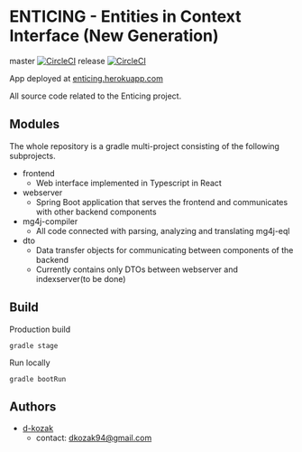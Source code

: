 #  ENTICING - Entities in Context Interface (New Generation) 
master [![CircleCI](https://circleci.com/gh/d-kozak/enticing/tree/master.svg?style=svg&circle-token=6229d8e724544b9e418fdbbe97d704de68388098)](https://circleci.com/gh/d-kozak/enticing/tree/master)
release [![CircleCI](https://circleci.com/gh/d-kozak/enticing/tree/release.svg?style=svg&circle-token=6229d8e724544b9e418fdbbe97d704de68388098)](https://circleci.com/gh/d-kozak/enticing/tree/release)

App deployed at [enticing.herokuapp.com](https://enticing.herokuapp.com/)

All source code related to the Enticing project. 

## Modules
The whole repository is a gradle multi-project consisting of the following subprojects.
* frontend
    * Web interface implemented in Typescript in React
* webserver
    * Spring Boot application that serves the frontend and communicates with other backend components
* mg4j-compiler
    * All code connected with parsing, analyzing and translating mg4j-eql
* dto
    * Data transfer objects for communicating between components of the backend
    * Currently contains only DTOs between webserver and indexserver(to be done)

## Build
Production build
```
gradle stage
```

Run locally
```
gradle bootRun
```

## Authors
* [d-kozak](https://github.com/d-kozak/)
    * contact: [dkozak94@gmail.com](mailto:dkozak94@gmail.com)

